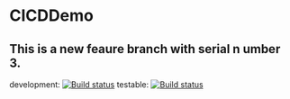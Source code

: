 # CICDDemo
## This is a new feaure branch with serial n umber 3.

development: [![Build status](https://build.appcenter.ms/v0.1/apps/7abcaab1-0a22-4ed2-8142-63ef74a862f7/branches/development/badge)](https://appcenter.ms)
testable: [![Build status](https://build.appcenter.ms/v0.1/apps/7abcaab1-0a22-4ed2-8142-63ef74a862f7/branches/testable/badge)](https://appcenter.ms)
